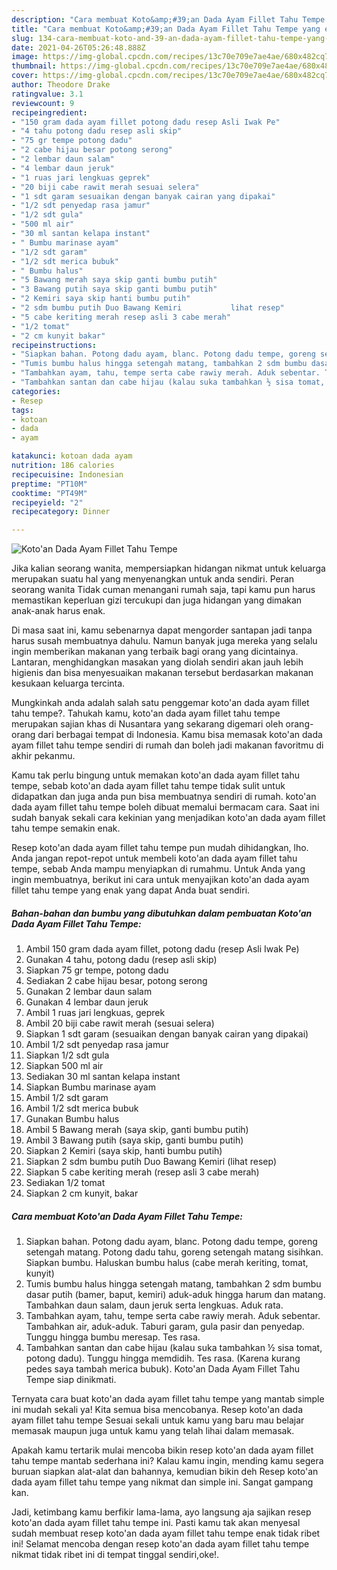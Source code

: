 ```yaml
---
description: "Cara membuat Koto&amp;#39;an Dada Ayam Fillet Tahu Tempe yang enak Untuk Jualan"
title: "Cara membuat Koto&amp;#39;an Dada Ayam Fillet Tahu Tempe yang enak Untuk Jualan"
slug: 134-cara-membuat-koto-and-39-an-dada-ayam-fillet-tahu-tempe-yang-enak-untuk-jualan
date: 2021-04-26T05:26:48.888Z
image: https://img-global.cpcdn.com/recipes/13c70e709e7ae4ae/680x482cq70/kotoan-dada-ayam-fillet-tahu-tempe-foto-resep-utama.jpg
thumbnail: https://img-global.cpcdn.com/recipes/13c70e709e7ae4ae/680x482cq70/kotoan-dada-ayam-fillet-tahu-tempe-foto-resep-utama.jpg
cover: https://img-global.cpcdn.com/recipes/13c70e709e7ae4ae/680x482cq70/kotoan-dada-ayam-fillet-tahu-tempe-foto-resep-utama.jpg
author: Theodore Drake
ratingvalue: 3.1
reviewcount: 9
recipeingredient:
- "150 gram dada ayam fillet potong dadu resep Asli Iwak Pe"
- "4 tahu potong dadu resep asli skip"
- "75 gr tempe potong dadu"
- "2 cabe hijau besar potong serong"
- "2 lembar daun salam"
- "4 lembar daun jeruk"
- "1 ruas jari lengkuas geprek"
- "20 biji cabe rawit merah sesuai selera"
- "1 sdt garam sesuaikan dengan banyak cairan yang dipakai"
- "1/2 sdt penyedap rasa jamur"
- "1/2 sdt gula"
- "500 ml air"
- "30 ml santan kelapa instant"
- " Bumbu marinase ayam"
- "1/2 sdt garam"
- "1/2 sdt merica bubuk"
- " Bumbu halus"
- "5 Bawang merah saya skip ganti bumbu putih"
- "3 Bawang putih saya skip ganti bumbu putih"
- "2 Kemiri saya skip hanti bumbu putih"
- "2 sdm bumbu putih Duo Bawang Kemiri           lihat resep"
- "5 cabe keriting merah resep asli 3 cabe merah"
- "1/2 tomat"
- "2 cm kunyit bakar"
recipeinstructions:
- "Siapkan bahan. Potong dadu ayam, blanc. Potong dadu tempe, goreng setengah matang. Potong dadu tahu, goreng setengah matang sisihkan. Siapkan bumbu. Haluskan bumbu halus (cabe merah keriting, tomat, kunyit)"
- "Tumis bumbu halus hingga setengah matang, tambahkan 2 sdm bumbu dasar putih (bamer, baput, kemiri) aduk-aduk hingga harum dan matang. Tambahkan daun salam, daun jeruk serta lengkuas. Aduk rata."
- "Tambahkan ayam, tahu, tempe serta cabe rawiy merah. Aduk sebentar. Tambahkan air, aduk-aduk. Taburi garam, gula pasir dan penyedap. Tunggu hingga bumbu meresap. Tes rasa."
- "Tambahkan santan dan cabe hijau (kalau suka tambahkan ½ sisa tomat, potong dadu). Tunggu hingga memdidih. Tes rasa. (Karena kurang pedes saya tambah merica bubuk). Koto&#39;an Dada Ayam Fillet Tahu Tempe siap dinikmati."
categories:
- Resep
tags:
- kotoan
- dada
- ayam

katakunci: kotoan dada ayam 
nutrition: 186 calories
recipecuisine: Indonesian
preptime: "PT10M"
cooktime: "PT49M"
recipeyield: "2"
recipecategory: Dinner

---
```



![Koto&#39;an Dada Ayam Fillet Tahu Tempe](https://img-global.cpcdn.com/recipes/13c70e709e7ae4ae/680x482cq70/kotoan-dada-ayam-fillet-tahu-tempe-foto-resep-utama.jpg)

Jika kalian seorang wanita, mempersiapkan hidangan nikmat untuk keluarga merupakan suatu hal yang menyenangkan untuk anda sendiri. Peran seorang  wanita Tidak cuman menangani rumah saja, tapi kamu pun harus memastikan keperluan gizi tercukupi dan juga hidangan yang dimakan anak-anak harus enak.

Di masa  saat ini, kamu sebenarnya dapat mengorder santapan jadi tanpa harus susah membuatnya dahulu. Namun banyak juga mereka yang selalu ingin memberikan makanan yang terbaik bagi orang yang dicintainya. Lantaran, menghidangkan masakan yang diolah sendiri akan jauh lebih higienis dan bisa menyesuaikan makanan tersebut berdasarkan makanan kesukaan keluarga tercinta. 



Mungkinkah anda adalah salah satu penggemar koto&#39;an dada ayam fillet tahu tempe?. Tahukah kamu, koto&#39;an dada ayam fillet tahu tempe merupakan sajian khas di Nusantara yang sekarang digemari oleh orang-orang dari berbagai tempat di Indonesia. Kamu bisa memasak koto&#39;an dada ayam fillet tahu tempe sendiri di rumah dan boleh jadi makanan favoritmu di akhir pekanmu.

Kamu tak perlu bingung untuk memakan koto&#39;an dada ayam fillet tahu tempe, sebab koto&#39;an dada ayam fillet tahu tempe tidak sulit untuk didapatkan dan juga anda pun bisa membuatnya sendiri di rumah. koto&#39;an dada ayam fillet tahu tempe boleh dibuat memalui bermacam cara. Saat ini sudah banyak sekali cara kekinian yang menjadikan koto&#39;an dada ayam fillet tahu tempe semakin enak.

Resep koto&#39;an dada ayam fillet tahu tempe pun mudah dihidangkan, lho. Anda jangan repot-repot untuk membeli koto&#39;an dada ayam fillet tahu tempe, sebab Anda mampu menyiapkan di rumahmu. Untuk Anda yang ingin membuatnya, berikut ini cara untuk menyajikan koto&#39;an dada ayam fillet tahu tempe yang enak yang dapat Anda buat sendiri.

<!--inarticleads1-->

##### Bahan-bahan dan bumbu yang dibutuhkan dalam pembuatan Koto&#39;an Dada Ayam Fillet Tahu Tempe:

1. Ambil 150 gram dada ayam fillet, potong dadu (resep Asli Iwak Pe)
1. Gunakan 4 tahu, potong dadu (resep asli skip)
1. Siapkan 75 gr tempe, potong dadu
1. Sediakan 2 cabe hijau besar, potong serong
1. Gunakan 2 lembar daun salam
1. Gunakan 4 lembar daun jeruk
1. Ambil 1 ruas jari lengkuas, geprek
1. Ambil 20 biji cabe rawit merah (sesuai selera)
1. Siapkan 1 sdt garam (sesuaikan dengan banyak cairan yang dipakai)
1. Ambil 1/2 sdt penyedap rasa jamur
1. Siapkan 1/2 sdt gula
1. Siapkan 500 ml air
1. Sediakan 30 ml santan kelapa instant
1. Siapkan  Bumbu marinase ayam
1. Ambil 1/2 sdt garam
1. Ambil 1/2 sdt merica bubuk
1. Gunakan  Bumbu halus
1. Ambil 5 Bawang merah (saya skip, ganti bumbu putih)
1. Ambil 3 Bawang putih (saya skip, ganti bumbu putih)
1. Siapkan 2 Kemiri (saya skip, hanti bumbu putih)
1. Siapkan 2 sdm bumbu putih Duo Bawang Kemiri           (lihat resep)
1. Siapkan 5 cabe keriting merah (resep asli 3 cabe merah)
1. Sediakan 1/2 tomat
1. Siapkan 2 cm kunyit, bakar




<!--inarticleads2-->

##### Cara membuat Koto&#39;an Dada Ayam Fillet Tahu Tempe:

1. Siapkan bahan. Potong dadu ayam, blanc. Potong dadu tempe, goreng setengah matang. Potong dadu tahu, goreng setengah matang sisihkan. Siapkan bumbu. Haluskan bumbu halus (cabe merah keriting, tomat, kunyit)
1. Tumis bumbu halus hingga setengah matang, tambahkan 2 sdm bumbu dasar putih (bamer, baput, kemiri) aduk-aduk hingga harum dan matang. Tambahkan daun salam, daun jeruk serta lengkuas. Aduk rata.
1. Tambahkan ayam, tahu, tempe serta cabe rawiy merah. Aduk sebentar. Tambahkan air, aduk-aduk. Taburi garam, gula pasir dan penyedap. Tunggu hingga bumbu meresap. Tes rasa.
1. Tambahkan santan dan cabe hijau (kalau suka tambahkan ½ sisa tomat, potong dadu). Tunggu hingga memdidih. Tes rasa. (Karena kurang pedes saya tambah merica bubuk). Koto&#39;an Dada Ayam Fillet Tahu Tempe siap dinikmati.




Ternyata cara buat koto&#39;an dada ayam fillet tahu tempe yang mantab simple ini mudah sekali ya! Kita semua bisa mencobanya. Resep koto&#39;an dada ayam fillet tahu tempe Sesuai sekali untuk kamu yang baru mau belajar memasak maupun juga untuk kamu yang telah lihai dalam memasak.

Apakah kamu tertarik mulai mencoba bikin resep koto&#39;an dada ayam fillet tahu tempe mantab sederhana ini? Kalau kamu ingin, mending kamu segera buruan siapkan alat-alat dan bahannya, kemudian bikin deh Resep koto&#39;an dada ayam fillet tahu tempe yang nikmat dan simple ini. Sangat gampang kan. 

Jadi, ketimbang kamu berfikir lama-lama, ayo langsung aja sajikan resep koto&#39;an dada ayam fillet tahu tempe ini. Pasti kamu tak akan menyesal sudah membuat resep koto&#39;an dada ayam fillet tahu tempe enak tidak ribet ini! Selamat mencoba dengan resep koto&#39;an dada ayam fillet tahu tempe nikmat tidak ribet ini di tempat tinggal sendiri,oke!.

